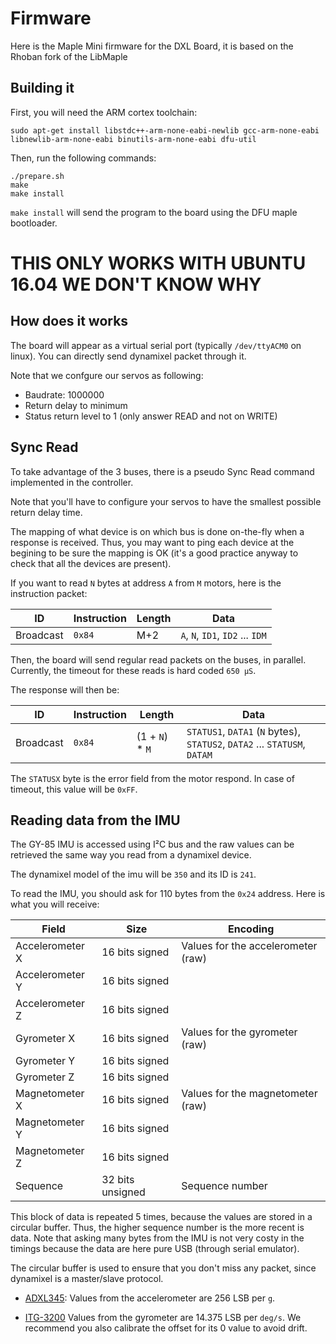 # Firmware

Here is the Maple Mini firmware for the DXL Board, it is based on the
Rhoban fork of the LibMaple

## Building it

First, you will need the ARM cortex toolchain:

```
sudo apt-get install libstdc++-arm-none-eabi-newlib gcc-arm-none-eabi libnewlib-arm-none-eabi binutils-arm-none-eabi dfu-util
```

Then, run the following commands:

```
./prepare.sh
make
make install
```

`make install` will send the program to the board using the DFU maple bootloader.

# THIS ONLY WORKS WITH UBUNTU 16.04 WE DON'T KNOW WHY


## How does it works

The board will appear as a virtual serial port (typically `/dev/ttyACM0` on linux).
You can directly send dynamixel packet through it.

Note that we confgure our servos as following:

* Baudrate: 1000000
* Return delay to minimum
* Status return level to 1 (only answer READ and not on WRITE)

## Sync Read

To take advantage of the 3 buses, there is a pseudo Sync Read command implemented
in the controller.

Note that you'll have to configure your servos to have the smallest possible 
return delay time.

The mapping of what device is on which bus is done on-the-fly when a response
is received. Thus, you may want to ping each device at the begining to be sure
the mapping is OK (it's a good practice anyway to check that all the devices are
present).

If you want to read `N` bytes at address `A` from `M` motors, here is the instruction
packet:

ID             | Instruction | Length | Data
---------------|-------------|--------|---------------------------------
Broadcast      | `0x84`      | M+2    | `A`, `N`, `ID1`, `ID2` ... `IDM`

Then, the board will send regular read packets on the buses, in parallel. Currently,
the timeout for these reads is hard coded `650 µS`.

The response will then be:

ID             | Instruction | Length | Data
---------------|-------------|--------|---------------------------------
Broadcast      | `0x84`      | (1 + `N`) * `M`    | `STATUS1`, `DATA1` (`N` bytes), `STATUS2`, `DATA2` ... `STATUSM`, `DATAM`

The `STATUSX` byte is the error field from the motor respond. In case of timeout, this
value will be `0xFF`.

## Reading data from the IMU

The GY-85 IMU is accessed using I²C bus and the raw values can be retrieved the same
way you read from a dynamixel device.

The dynamixel model of the imu will be `350` and its ID is `241`.

To read the IMU, you should ask for 110 bytes from the `0x24` address. Here is what you
will receive:


Field           | Size             | Encoding   
----------------|------------------|--------------------------
Accelerometer X | 16 bits signed   | Values for the accelerometer (raw)
Accelerometer Y | 16 bits signed   | 
Accelerometer Z | 16 bits signed   | 
Gyrometer X     | 16 bits signed   | Values for the gyrometer (raw)
Gyrometer Y     | 16 bits signed   | 
Gyrometer Z     | 16 bits signed   | 
Magnetometer X  | 16 bits signed   | Values for the magnetometer (raw)
Magnetometer Y  | 16 bits signed   | 
Magnetometer Z  | 16 bits signed   | 
Sequence        | 32 bits unsigned | Sequence number

This block of data is repeated 5 times, because the values are stored in a circular
buffer. Thus, the higher sequence number is the more recent is data. Note that asking
many bytes from the IMU is not very costy in the timings because the data are
here pure USB (through serial emulator).

The circular buffer is used to ensure that you don't miss any packet, since dynamixel
is a master/slave protocol.

* [ADXL345](http://www.analog.com/media/en/technical-documentation/data-sheets/ADXL345.pdf): Values from the accelerometer are 256 LSB per `g`.

* [ITG-3200](https://www.sparkfun.com/datasheets/Sensors/Gyro/PS-ITG-3200-00-01.4.pdf) Values from the gyrometer are 14.375 LSB per `deg/s`. We recommend you also calibrate the offset for its 0 value to avoid drift.

